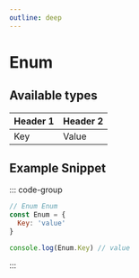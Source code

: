 ```yaml
---
outline: deep
---
```


# Enum

## Available types

| Header 1 | Header 2 |
|----------|----------|
| Key      | Value    |

## Example Snippet

::: code-group

```js [enum.gs]
// Enum Enum
const Enum = {
  Key: 'value'
}

console.log(Enum.Key) // value
```

:::